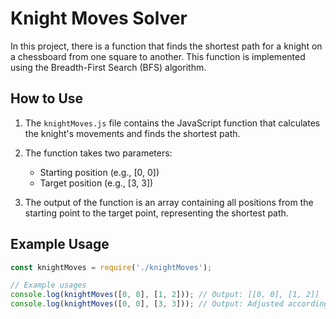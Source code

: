 # Knight Moves Solver

In this project, there is a function that finds the shortest path for a knight on a chessboard from one square to another. This function is implemented using the Breadth-First Search (BFS) algorithm.

## How to Use

1. The `knightMoves.js` file contains the JavaScript function that calculates the knight's movements and finds the shortest path.

2. The function takes two parameters:
   - Starting position (e.g., [0, 0])
   - Target position (e.g., [3, 3])

3. The output of the function is an array containing all positions from the starting point to the target point, representing the shortest path.

## Example Usage

```javascript
const knightMoves = require('./knightMoves');

// Example usages
console.log(knightMoves([0, 0], [1, 2])); // Output: [[0, 0], [1, 2]]
console.log(knightMoves([0, 0], [3, 3])); // Output: Adjusted according to example outputs
